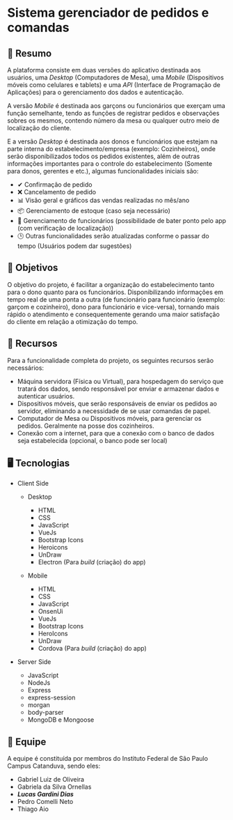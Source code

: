 # Sistema gerenciador de pedidos e comandas

## 📝 Resumo

A plataforma consiste em duas versões do aplicativo destinada aos usuários, uma _Desktop_ (Computadores de Mesa), uma _Mobile_ (Dispositivos móveis como celulares e tablets) e uma _API_ (Interface de Programação de Aplicações) para o gerenciamento dos dados e autenticação.

A versão _Mobile_ é destinada aos garçons ou funcionários que exerçam uma função semelhante, tendo as funções de registrar pedidos e observações sobres os mesmos, contendo número da mesa ou qualquer outro meio de localização do cliente.

E a versão _Desktop_ é destinada aos donos e funcionários que estejam na parte interna do estabelecimento/empresa (exemplo: Cozinheiros), onde serão disponibilizados todos os pedidos existentes, além de outras informações importantes para o controle do estabelecimento (Somente para donos, gerentes e etc.), algumas funcionalidades iniciais são:

-   ✔ Confirmação de pedido
-   ❌ Cancelamento de pedido
-   📊 Visão geral e gráficos das vendas realizadas no mês/ano
-   📦 Gerenciamento de estoque (caso seja necessário)
-   👥 Gerenciamento de funcionários (possibilidade de bater ponto pelo app (com verificação de localização))
-   🕒 Outras funcionalidades serão atualizadas conforme o passar do tempo (Usuários podem dar sugestões)

## 💬 Objetivos

O objetivo do projeto, é facilitar a organização do estabelecimento tanto para o dono quanto para os funcionários. Disponibilizando informações em tempo real de uma ponta a outra (de funcionário para funcionário (exemplo: garçom e cozinheiro), dono para funcionário e vice-versa), tornando mais rápido o atendimento e consequentemente gerando uma maior satisfação do cliente em relação a otimização do tempo.

## 🔌 Recursos

Para a funcionalidade completa do projeto, os seguintes recursos serão necessários:

-   Máquina servidora (Física ou Virtual), para hospedagem do serviço que tratará dos dados, sendo responsável por enviar e armazenar dados e autenticar usuários.
-   Dispositivos móveis, que serão responsáveis de enviar os pedidos ao servidor, eliminando a necessidade de se usar comandas de papel.
-   Computador de Mesa ou Dispositivos móveis, para gerenciar os pedidos. Geralmente na posse dos cozinheiros.
-   Conexão com a internet, para que a conexão com o banco de dados seja estabelecida (opcional, o banco pode ser local)

## 🖥 Tecnologias

-   Client Side

    -   Desktop

        -   HTML
        -   CSS
        -   JavaScript
        -   VueJs
        -   Bootstrap Icons
        -   Heroicons
        -   UnDraw
        -   Electron (Para _build_ (criação) do app)

    -   Mobile
        -   HTML
        -   CSS
        -   JavaScript
        -   OnsenUi
        -   VueJs
        -   Bootstrap Icons
        -   HeroIcons
        -   UnDraw
        -   Cordova (Para _build_ (criação) do app)

-   Server Side

    -   JavaScript
    -   NodeJs
    -   Express
    -   express-session
    -   morgan
    -   body-parser
    -   MongoDB e Mongoose

## 👥 Equipe

A equipe é constituída por membros do Instituto Federal de São Paulo Campus Catanduva, sendo eles:

-   Gabriel Luiz de Oliveira
-   Gabriela da Silva Ornellas
-   _**Lucas Gardini Dias**_
-   Pedro Comelli Neto
-   Thiago Aio
